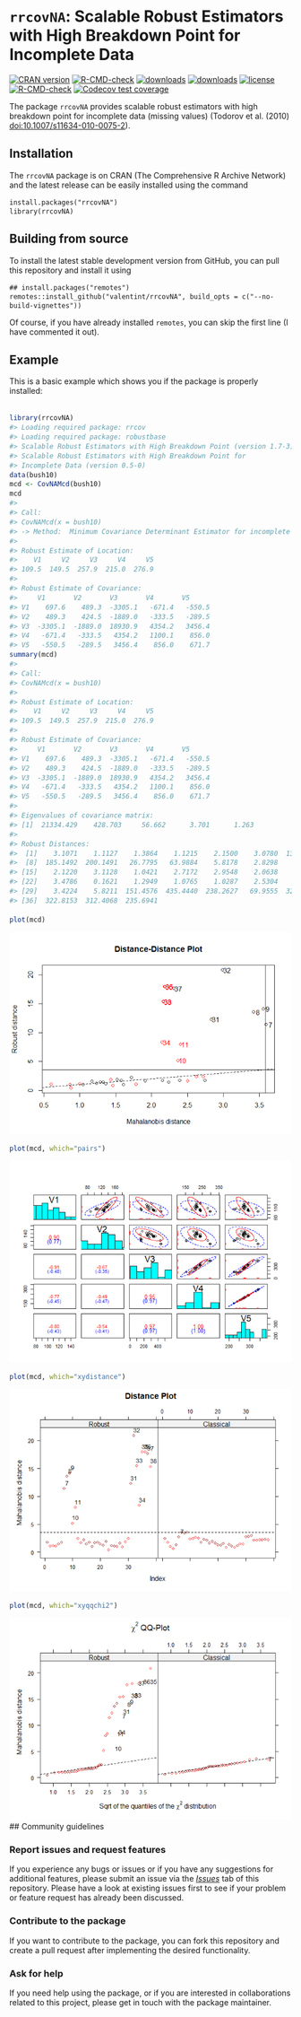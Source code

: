 
<!-- README.md is generated from README.Rmd. Please edit that file -->

# `rrcovNA`: Scalable Robust Estimators with High Breakdown Point for Incomplete Data

<!-- badges: start -->

[![CRAN
version](https://www.r-pkg.org/badges/version/rrcovNA)](https://cran.r-project.org/package=rrcovNA)
[![R-CMD-check](https://github.com/valentint/rrcovNA/workflows/R-CMD-check/badge.svg)](https://github.com/valentint/rrcovNA/actions)
[![downloads](https://cranlogs.r-pkg.org/badges/rrcovNA)](https://cran.r-project.org/package=rrcovNA)
[![downloads](https://cranlogs.r-pkg.org/badges/grand-total/rrcovNA)](https://cran.r-project.org/package=rrcovNA)
[![license](https://img.shields.io/badge/license-GPL--3-blue.svg)](https://www.gnu.org/licenses/gpl-3.0.en.html)
[![R-CMD-check](https://github.com/valentint/rrcovNA/actions/workflows/R-CMD-check.yaml/badge.svg)](https://github.com/valentint/rrcovNA/actions/workflows/R-CMD-check.yaml)
[![Codecov test
coverage](https://codecov.io/gh/valentint/rrcovNA/branch/main/graph/badge.svg)](https://app.codecov.io/gh/valentint/rrcovNA?branch=main)
<!-- badges: end -->

The package `rrcovNA` provides scalable robust estimators with high
breakdown point for incomplete data (missing values) (Todorov et
al. (2010) <doi:10.1007/s11634-010-0075-2>).

## Installation

The `rrcovNA` package is on CRAN (The Comprehensive R Archive Network)
and the latest release can be easily installed using the command

    install.packages("rrcovNA")
    library(rrcovNA)

## Building from source

To install the latest stable development version from GitHub, you can
pull this repository and install it using

    ## install.packages("remotes")
    remotes::install_github("valentint/rrcovNA", build_opts = c("--no-build-vignettes"))

Of course, if you have already installed `remotes`, you can skip the
first line (I have commented it out).

## Example

This is a basic example which shows you if the package is properly
installed:

``` r

library(rrcovNA)
#> Loading required package: rrcov
#> Loading required package: robustbase
#> Scalable Robust Estimators with High Breakdown Point (version 1.7-3)
#> Scalable Robust Estimators with High Breakdown Point for
#> Incomplete Data (version 0.5-0)
data(bush10)
mcd <- CovNAMcd(bush10)
mcd
#> 
#> Call:
#> CovNAMcd(x = bush10)
#> -> Method:  Minimum Covariance Determinant Estimator for incomplete data. 
#> 
#> Robust Estimate of Location: 
#>    V1     V2     V3     V4     V5  
#> 109.5  149.5  257.9  215.0  276.9  
#> 
#> Robust Estimate of Covariance: 
#>     V1       V2       V3       V4       V5     
#> V1    697.6    489.3  -3305.1   -671.4   -550.5
#> V2    489.3    424.5  -1889.0   -333.5   -289.5
#> V3  -3305.1  -1889.0  18930.9   4354.2   3456.4
#> V4   -671.4   -333.5   4354.2   1100.1    856.0
#> V5   -550.5   -289.5   3456.4    856.0    671.7
summary(mcd)
#> 
#> Call:
#> CovNAMcd(x = bush10)
#> 
#> Robust Estimate of Location: 
#>    V1     V2     V3     V4     V5  
#> 109.5  149.5  257.9  215.0  276.9  
#> 
#> Robust Estimate of Covariance: 
#>     V1       V2       V3       V4       V5     
#> V1    697.6    489.3  -3305.1   -671.4   -550.5
#> V2    489.3    424.5  -1889.0   -333.5   -289.5
#> V3  -3305.1  -1889.0  18930.9   4354.2   3456.4
#> V4   -671.4   -333.5   4354.2   1100.1    856.0
#> V5   -550.5   -289.5   3456.4    856.0    671.7
#> 
#> Eigenvalues of covariance matrix: 
#> [1]  21334.429    428.703     56.662      3.701      1.263
#> 
#> Robust Distances: 
#>  [1]    3.1071    1.1127    1.3864    1.1215    2.1500    3.0780  130.1256
#>  [8]  185.1492  200.1491   26.7795   63.9884    5.8178    2.8298    4.9464
#> [15]    2.1220    3.1128    1.0421    2.7172    2.9548    2.0638    1.4335
#> [22]    3.4786    0.1621    1.2949    1.0765    1.0287    2.5304    0.7860
#> [29]    3.4224    5.8211  151.4576  435.4440  238.2627   69.9555  323.5308
#> [36]  322.8153  312.4068  235.6941

plot(mcd)
```

![](README-example-1.png)<!-- -->

``` r
plot(mcd, which="pairs")
```

![](README-example-2.png)<!-- -->

``` r
plot(mcd, which="xydistance")
```

![](README-example-3.png)<!-- -->

``` r
plot(mcd, which="xyqqchi2") 
```

![](README-example-4.png)<!-- --> \## Community guidelines

### Report issues and request features

If you experience any bugs or issues or if you have any suggestions for
additional features, please submit an issue via the
[*Issues*](https://github.com/valentint/rrcovNA/issues) tab of this
repository. Please have a look at existing issues first to see if your
problem or feature request has already been discussed.

### Contribute to the package

If you want to contribute to the package, you can fork this repository
and create a pull request after implementing the desired functionality.

### Ask for help

If you need help using the package, or if you are interested in
collaborations related to this project, please get in touch with the
package maintainer.
